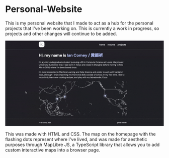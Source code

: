 # Personal-Website

This is my personal website that I made to act as a hub for the personal projects that I've been working on.  This is currently a work in progress, so projects and other changes will continue to be added.  

![Website](https://github.com/icomey8/Personal-Website/blob/main/images/website.gif)

This was made with HTML and CSS.  The map on the homepage with the flashing dots represent where I've lived, and was made for aesthetic purposes through MapLibre JS, a TypeScript library that allows you to add custom interactive maps into a browser page.
